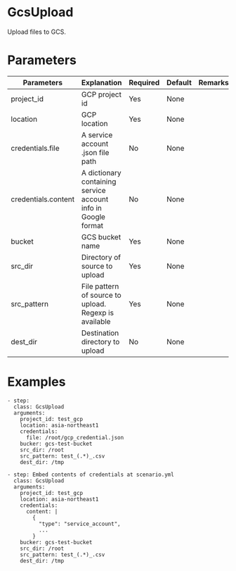 # GcsUpload
Upload files to GCS.

# Parameters
|Parameters|Explanation|Required|Default|Remarks|
|----------|-----------|--------|-------|-------|
|project_id|GCP project id|Yes|None||
|location|GCP location|Yes|None||
|credentials.file|A service account .json file path|No|None||
|credentials.content|A dictionary containing service account info in Google format|No|None||
|bucket|GCS bucket name|Yes|None||
|src_dir|Directory of source to upload|Yes|None||
|src_pattern|File pattern of source to upload. Regexp is available|Yes|None||
|dest_dir|Destination directory to upload|No|None||

# Examples
```
- step:
  class: GcsUpload
  arguments:
    project_id: test_gcp
    location: asia-northeast1
    credentials:
      file: /root/gcp_credential.json
    bucker: gcs-test-bucket
    src_dir: /root
    src_pattern: test_(.*)_.csv
    dest_dir: /tmp

- step: Embed contents of credentials at scenario.yml
  class: GcsUpload
  arguments:
    project_id: test_gcp
    location: asia-northeast1
    credentials:
      content: |
        {
          "type": "service_account",
          ...
        }
    bucker: gcs-test-bucket
    src_dir: /root
    src_pattern: test_(.*)_.csv
    dest_dir: /tmp
```
